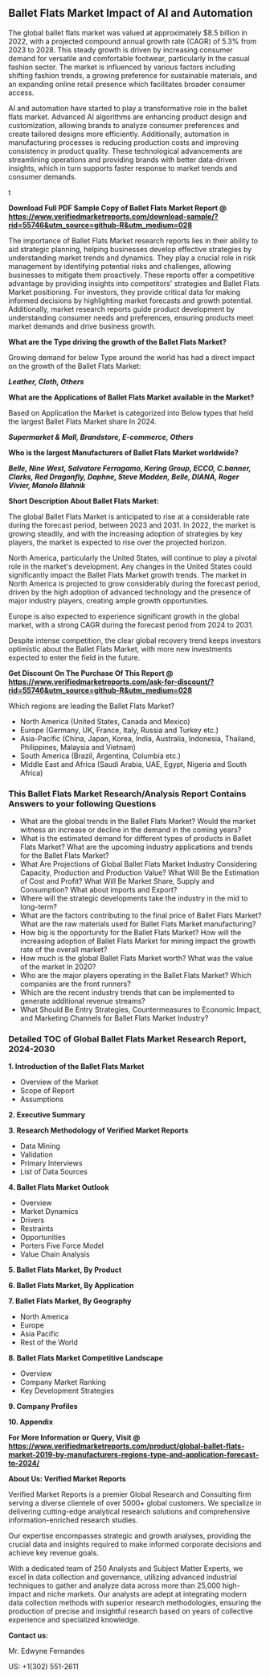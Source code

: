<h2>Ballet Flats Market Impact of AI and Automation</h2><p>The global ballet flats market was valued at approximately $8.5 billion in 2022, with a projected compound annual growth rate (CAGR) of 5.3% from 2023 to 2028. This steady growth is driven by increasing consumer demand for versatile and comfortable footwear, particularly in the casual fashion sector. The market is influenced by various factors including shifting fashion trends, a growing preference for sustainable materials, and an expanding online retail presence which facilitates broader consumer access.</p><p>AI and automation have started to play a transformative role in the ballet flats market. Advanced AI algorithms are enhancing product design and customization, allowing brands to analyze consumer preferences and create tailored designs more efficiently. Additionally, automation in manufacturing processes is reducing production costs and improving consistency in product quality. These technological advancements are streamlining operations and providing brands with better data-driven insights, which in turn supports faster response to market trends and consumer demands.</p>t</p><p id="" class=""><strong>Download Full PDF Sample Copy of Ballet Flats Market Report @ <a href="https://www.verifiedmarketreports.com/download-sample/?rid=55746&utm_source=github-R&utm_medium=028" target="_blank">https://www.verifiedmarketreports.com/download-sample/?rid=55746&utm_source=github-R&utm_medium=028</a></strong></p><p>The importance of&nbsp;Ballet Flats Market research reports lies in their ability to aid strategic planning, helping businesses develop effective strategies by understanding market trends and dynamics. They play a crucial role in risk management by identifying potential risks and challenges, allowing businesses to mitigate them proactively. These reports offer a competitive advantage by providing insights into competitors' strategies and Ballet Flats Market positioning. For investors, they provide critical data for making informed decisions by highlighting market forecasts and growth potential. Additionally, market research reports guide product development by understanding consumer needs and preferences, ensuring products meet market demands and drive business growth.</p><p><strong>What are the&nbsp;Type driving the growth of the Ballet Flats Market?</strong></p><p id="" class="">Growing demand for below Type around the world has had a direct impact on the growth of the Ballet Flats Market:</p><em><strong>Leather, Cloth, Others</strong></em></p><strong>What are the&nbsp;Applications&nbsp;of Ballet Flats Market available in the Market?</strong></p><p id="" class="">Based on Application the Market is categorized into Below types that held the largest Ballet Flats Market share In 2024.</p><em><strong>Supermarket & Mall, Brandstore, E-commerce, Others</strong></em></p><strong>Who is the largest Manufacturers of Ballet Flats Market worldwide?</strong></p><p><em><strong>Belle, Nine West, Salvatore Ferragamo, Kering Group, ECCO, C.banner, Clarks, Red Dragonfly, Daphne, Steve Madden, Belle, DIANA, Roger Vivier, Manolo Blahnik</strong></em></p><p id="" class=""><strong>Short Description About Ballet Flats Market:</strong></p><p>The global Ballet Flats Market is anticipated to rise at a considerable rate during the forecast period, between 2023 and 2031. In 2022, the market is growing steadily, and with the increasing adoption of strategies by key players, the market is expected to rise over the projected horizon.</p><p>North America, particularly the United States, will continue to play a pivotal role in the market's development. Any changes in the United States could significantly impact the Ballet Flats Market growth trends. The market in North America is projected to grow considerably during the forecast period, driven by the high adoption of advanced technology and the presence of major industry players, creating ample growth opportunities.</p><p>Europe is also expected to experience significant growth in the global market, with a strong CAGR during the forecast period from 2024 to 2031.</p><p>Despite intense competition, the clear global recovery trend keeps investors optimistic about the Ballet Flats Market, with more new investments expected to enter the field in the future.</p><p id="" class=""><strong>Get Discount On The Purchase Of This Report @ <a href="https://www.verifiedmarketreports.com/ask-for-discount/?rid=55746&utm_source=github-R&utm_medium=028" target="_blank">https://www.verifiedmarketreports.com/ask-for-discount/?rid=55746&utm_source=github-R&utm_medium=028</a></strong></p>Which regions are leading the Ballet Flats Market?</p><ul><li>North America (United States, Canada and Mexico)</li><li>Europe (Germany, UK, France, Italy, Russia and Turkey etc.)</li><li>Asia-Pacific (China, Japan, Korea, India, Australia, Indonesia, Thailand, Philippines, Malaysia and Vietnam)</li><li>South America (Brazil, Argentina, Columbia etc.)</li><li>Middle East and Africa (Saudi Arabia, UAE, Egypt, Nigeria and South Africa)</li></ul><h3 id="" class="">This Ballet Flats Market Research/Analysis Report Contains Answers to your following Questions</h3><ul><li>What are the global trends in the Ballet Flats Market? Would the market witness an increase or decline in the demand in the coming years?</li><li>What is the estimated demand for different types of products in Ballet Flats Market? What are the upcoming industry applications and trends for the Ballet Flats Market?</li><li>What Are Projections of Global Ballet Flats Market Industry Considering Capacity, Production and Production Value? What Will Be the Estimation of Cost and Profit? What Will Be Market Share, Supply and Consumption? What about imports and Export?</li><li>Where will the strategic developments take the industry in the mid to long-term?</li><li>What are the factors contributing to the final price of Ballet Flats Market? What are the raw materials used for Ballet Flats Market manufacturing?</li><li>How big is the opportunity for the Ballet Flats Market? How will the increasing adoption of Ballet Flats Market for mining impact the growth rate of the overall market?</li><li>How much is the global Ballet Flats Market worth? What was the value of the market In 2020?</li><li>Who are the major players operating in the Ballet Flats Market? Which companies are the front runners?</li><li>Which are the recent industry trends that can be implemented to generate additional revenue streams?</li><li>What Should Be Entry Strategies, Countermeasures to Economic Impact, and Marketing Channels for Ballet Flats Market Industry?</li></ul><h3 id="" class="">Detailed TOC of Global Ballet Flats Market Research Report, 2024-2030</h3><p id="" class=""><strong>1. Introduction of the Ballet Flats Market</strong></p><ul><li>Overview of the Market</li><li>Scope of Report</li><li>Assumptions</li></ul><p id="" class=""><strong>2. Executive Summary</strong></p><p id="" class=""><strong>3. Research Methodology of Verified Market Reports</strong></p><ul><li>Data Mining</li><li>Validation</li><li>Primary Interviews</li><li>List of Data Sources</li></ul><p id="" class=""><strong>4. Ballet Flats Market Outlook</strong></p><ul><li>Overview</li><li>Market Dynamics</li><li>Drivers</li><li>Restraints</li><li>Opportunities</li><li>Porters Five Force Model</li><li>Value Chain Analysis</li></ul><p id="" class=""><strong>5. Ballet Flats Market, By Product</strong></p><p id="" class=""><strong>6. Ballet Flats Market, By Application</strong></p><p id="" class=""><strong>7. Ballet Flats Market, By Geography</strong></p><ul><li>North America</li><li>Europe</li><li>Asia Pacific</li><li>Rest of the World</li></ul><p id="" class=""><strong>8. Ballet Flats Market Competitive Landscape</strong></p><ul><li>Overview</li><li>Company Market Ranking</li><li>Key Development Strategies</li></ul><p id="" class=""><strong>9. Company Profiles</strong></p><p id="" class=""><strong>10. Appendix</strong></p><p id="" class=""><strong>For More Information or Query, Visit @ <a href="https://www.verifiedmarketreports.com/product/global-ballet-flats-market-2019-by-manufacturers-regions-type-and-application-forecast-to-2024/" target="_blank">https://www.verifiedmarketreports.com/product/global-ballet-flats-market-2019-by-manufacturers-regions-type-and-application-forecast-to-2024/</a></strong></p><p id="" class=""><strong>About Us: Verified Market Reports</strong></p><p id="" class="">Verified Market Reports is a premier Global Research and Consulting firm serving a diverse clientele of over 5000+ global customers. We specialize in delivering cutting-edge analytical research solutions and comprehensive information-enriched research studies.</p><p id="" class="">Our expertise encompasses strategic and growth analyses, providing the crucial data and insights required to make informed corporate decisions and achieve key revenue goals.</p><p id="" class="">With a dedicated team of 250 Analysts and Subject Matter Experts, we excel in data collection and governance, utilizing advanced industrial techniques to gather and analyze data across more than 25,000 high-impact and niche markets. Our analysts are adept at integrating modern data collection methods with superior research methodologies, ensuring the production of precise and insightful research based on years of collective experience and specialized knowledge.</p><p id="" class=""><strong>Contact us:</strong></p><p id="" class="">Mr. Edwyne Fernandes</p><p id="" class="">US: +1(302) 551-2611</p>